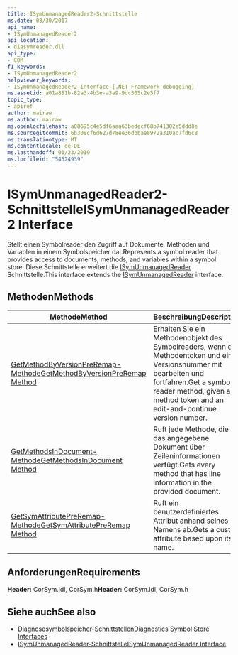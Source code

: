 ```yaml
---
title: ISymUnmanagedReader2-Schnittstelle
ms.date: 03/30/2017
api_name:
- ISymUnmanagedReader2
api_location:
- diasymreader.dll
api_type:
- COM
f1_keywords:
- ISymUnmanagedReader2
helpviewer_keywords:
- ISymUnmanagedReader2 interface [.NET Framework debugging]
ms.assetid: a01a881b-82a3-4b3e-a3a9-9dc305c2e5f7
topic_type:
- apiref
author: mairaw
ms.author: mairaw
ms.openlocfilehash: a08695c4e5df6aaa63bedecf68b741302e5ddd8e
ms.sourcegitcommit: 6b308cf6d627d78ee36dbbae8972a310ac7fd6c8
ms.translationtype: MT
ms.contentlocale: de-DE
ms.lasthandoff: 01/23/2019
ms.locfileid: "54524939"
---
```

# <a name="isymunmanagedreader2-interface"></a><span data-ttu-id="fff75-102">ISymUnmanagedReader2-Schnittstelle</span><span class="sxs-lookup"><span data-stu-id="fff75-102">ISymUnmanagedReader2 Interface</span></span>
<span data-ttu-id="fff75-103">Stellt einen Symbolreader den Zugriff auf Dokumente, Methoden und Variablen in einem Symbolspeicher dar.</span><span class="sxs-lookup"><span data-stu-id="fff75-103">Represents a symbol reader that provides access to documents, methods, and variables within a symbol store.</span></span> <span data-ttu-id="fff75-104">Diese Schnittstelle erweitert die [ISymUnmanagedReader](../../../../docs/framework/unmanaged-api/diagnostics/isymunmanagedreader-interface.md) Schnittstelle.</span><span class="sxs-lookup"><span data-stu-id="fff75-104">This interface extends the [ISymUnmanagedReader](../../../../docs/framework/unmanaged-api/diagnostics/isymunmanagedreader-interface.md) interface.</span></span>  
  
## <a name="methods"></a><span data-ttu-id="fff75-105">Methoden</span><span class="sxs-lookup"><span data-stu-id="fff75-105">Methods</span></span>  
  
|<span data-ttu-id="fff75-106">Methode</span><span class="sxs-lookup"><span data-stu-id="fff75-106">Method</span></span>|<span data-ttu-id="fff75-107">Beschreibung</span><span class="sxs-lookup"><span data-stu-id="fff75-107">Description</span></span>|  
|------------|-----------------|  
|[<span data-ttu-id="fff75-108">GetMethodByVersionPreRemap-Methode</span><span class="sxs-lookup"><span data-stu-id="fff75-108">GetMethodByVersionPreRemap Method</span></span>](../../../../docs/framework/unmanaged-api/diagnostics/isymunmanagedreader2-getmethodbyversionpreremap-method.md)|<span data-ttu-id="fff75-109">Erhalten Sie ein Methodenobjekt des Symbolreaders, wenn ein Methodentoken und eine Versionsnummer mit bearbeiten und fortfahren.</span><span class="sxs-lookup"><span data-stu-id="fff75-109">Get a symbol reader method, given a method token and an edit-and-continue version number.</span></span>|  
|[<span data-ttu-id="fff75-110">GetMethodsInDocument-Methode</span><span class="sxs-lookup"><span data-stu-id="fff75-110">GetMethodsInDocument Method</span></span>](../../../../docs/framework/unmanaged-api/diagnostics/isymunmanagedreader2-getmethodsindocument-method.md)|<span data-ttu-id="fff75-111">Ruft jede Methode, die in das angegebene Dokument über Zeileninformationen verfügt.</span><span class="sxs-lookup"><span data-stu-id="fff75-111">Gets every method that has line information in the provided document.</span></span>|  
|[<span data-ttu-id="fff75-112">GetSymAttributePreRemap-Methode</span><span class="sxs-lookup"><span data-stu-id="fff75-112">GetSymAttributePreRemap Method</span></span>](../../../../docs/framework/unmanaged-api/diagnostics/isymunmanagedreader2-getsymattributepreremap-method.md)|<span data-ttu-id="fff75-113">Ruft ein benutzerdefiniertes Attribut anhand seines Namens ab.</span><span class="sxs-lookup"><span data-stu-id="fff75-113">Gets a custom attribute based upon its name.</span></span>|  
  
## <a name="requirements"></a><span data-ttu-id="fff75-114">Anforderungen</span><span class="sxs-lookup"><span data-stu-id="fff75-114">Requirements</span></span>  
 <span data-ttu-id="fff75-115">**Header:** CorSym.idl, CorSym.h</span><span class="sxs-lookup"><span data-stu-id="fff75-115">**Header:** CorSym.idl, CorSym.h</span></span>  
  
## <a name="see-also"></a><span data-ttu-id="fff75-116">Siehe auch</span><span class="sxs-lookup"><span data-stu-id="fff75-116">See also</span></span>
- [<span data-ttu-id="fff75-117">Diagnosesymbolspeicher-Schnittstellen</span><span class="sxs-lookup"><span data-stu-id="fff75-117">Diagnostics Symbol Store Interfaces</span></span>](../../../../docs/framework/unmanaged-api/diagnostics/diagnostics-symbol-store-interfaces.md)
- [<span data-ttu-id="fff75-118">ISymUnmanagedReader-Schnittstelle</span><span class="sxs-lookup"><span data-stu-id="fff75-118">ISymUnmanagedReader Interface</span></span>](../../../../docs/framework/unmanaged-api/diagnostics/isymunmanagedreader-interface.md)

